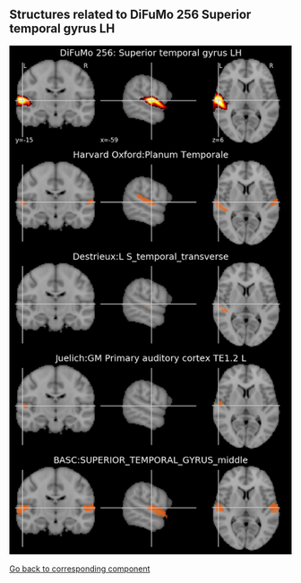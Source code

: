 


## Structures related to DiFuMo 256 Superior temporal gyrus LH

![26](26.jpg "Structures related to DiFuMo 256 Superior temporal gyrus LH")

[Go back to corresponding component](https://parietal-inria.github.io/DiFuMo/256/html/26.html)